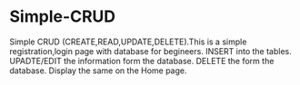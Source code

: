 # Simple-CRUD


Simple CRUD (CREATE,READ,UPDATE,DELETE).This is a simple registration,login page with database for begineers.
INSERT into the tables.
UPADTE/EDIT the information form the database. 
DELETE the form the database.
Display the same on the Home page.
